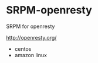 SRPM-openresty
==============

SRPM for openresty

http://openresty.org/

* centos
* amazon linux



